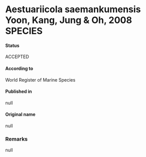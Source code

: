 # Aestuariicola saemankumensis Yoon, Kang, Jung & Oh, 2008 SPECIES

#### Status
ACCEPTED

#### According to
World Register of Marine Species

#### Published in
null

#### Original name
null

### Remarks
null